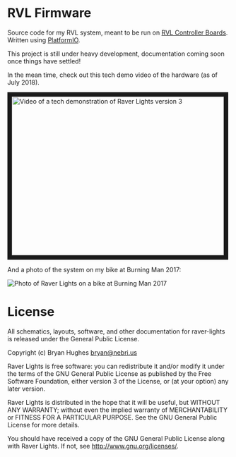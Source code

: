 # RVL Firmware

Source code for my RVL system, meant to be run on [RVL Controller Boards](https://github.com/rvl-system/rvl-controller-board). Written using [PlatformIO](http://platformio.org/).

This project is still under heavy development, documentation coming soon once things have settled!

In the mean time, check out this tech demo video of the hardware (as of July 2018).

<a href="https://www.youtube.com/watch?v=nYG6840g4mw" target="_blank">
  <img src="https://img.youtube.com/vi/nYG6840g4mw/0.jpg" alt="Video of a tech demonstration of Raver Lights version 3" width="480" height="360" border="10" />
</a>

And a photo of the system on my bike at Burning Man 2017:

![Photo of Raver Lights on a bike at Burning Man 2017](https://user-images.githubusercontent.com/1141386/43027627-5eabe7a8-8c30-11e8-85ab-a81104623926.jpg)

# License

All schematics, layouts, software, and other documentation for raver-lights is released under the General Public License.

Copyright (c) Bryan Hughes <bryan@nebri.us>

Raver Lights is free software: you can redistribute it and/or modify
it under the terms of the GNU General Public License as published by
the Free Software Foundation, either version 3 of the License, or
(at your option) any later version.

Raver Lights is distributed in the hope that it will be useful,
but WITHOUT ANY WARRANTY; without even the implied warranty of
MERCHANTABILITY or FITNESS FOR A PARTICULAR PURPOSE.  See the
GNU General Public License for more details.

You should have received a copy of the GNU General Public License
along with Raver Lights.  If not, see <http://www.gnu.org/licenses/>.
